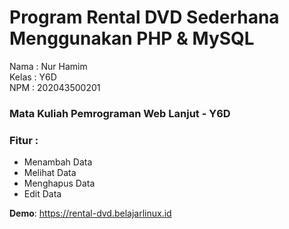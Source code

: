 # Program Rental DVD Sederhana Menggunakan PHP & MySQL

Nama : Nur Hamim <br>
Kelas : Y6D <br>
NPM : 202043500201

### Mata Kuliah Pemrograman Web Lanjut - Y6D
### Fitur :
- Menambah Data
- Melihat Data
- Menghapus Data
- Edit Data

**Demo**: https://rental-dvd.belajarlinux.id
